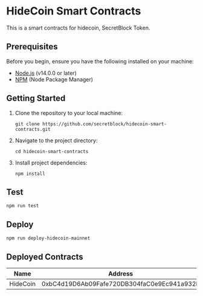 # HideCoin Smart Contracts

This is a smart contracts for hidecoin, SecretBlock Token.

## Prerequisites

Before you begin, ensure you have the following installed on your machine:

- [Node.js](https://nodejs.org/) (v14.0.0 or later)
- [NPM](https://www.npmjs.com/) (Node Package Manager)

## Getting Started

1. Clone the repository to your local machine:

   ```
   git clone https://github.com/secretblock/hidecoin-smart-contracts.git
   ```

2. Navigate to the project directory:

   ```
   cd hidecoin-smart-contracts
   ```

3. Install project dependencies:

   ```
   npm install
   ```

## Test

```shell
npm run test
```

## Deploy

```shell
npm run deploy-hidecoin-mainnet
```

## Deployed Contracts

| Name               | Address                                           | Explorer                                                                        |
|--------------------|---------------------------------------------------|---------------------------------------------------------------------------------|
| HideCoin         | 0xbC4d19D6Ab09Fafe720DB304faC0e9Ec941a932b        | https://bscscan.com/address/0xbC4d19D6Ab09Fafe720DB304faC0e9Ec941a932b |
